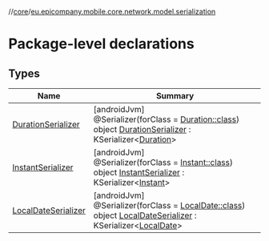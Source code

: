 //[core](../../index.md)/[eu.epicompany.mobile.core.network.model.serialization](index.md)

# Package-level declarations

## Types

| Name | Summary |
|---|---|
| [DurationSerializer](-duration-serializer/index.md) | [androidJvm]<br>@Serializer(forClass = [Duration::class](https://developer.android.com/reference/kotlin/java/time/Duration.html))<br>object [DurationSerializer](-duration-serializer/index.md) : KSerializer&lt;[Duration](https://developer.android.com/reference/kotlin/java/time/Duration.html)&gt; |
| [InstantSerializer](-instant-serializer/index.md) | [androidJvm]<br>@Serializer(forClass = [Instant::class](https://developer.android.com/reference/kotlin/java/time/Instant.html))<br>object [InstantSerializer](-instant-serializer/index.md) : KSerializer&lt;[Instant](https://developer.android.com/reference/kotlin/java/time/Instant.html)&gt; |
| [LocalDateSerializer](-local-date-serializer/index.md) | [androidJvm]<br>@Serializer(forClass = [LocalDate::class](https://developer.android.com/reference/kotlin/java/time/LocalDate.html))<br>object [LocalDateSerializer](-local-date-serializer/index.md) : KSerializer&lt;[LocalDate](https://developer.android.com/reference/kotlin/java/time/LocalDate.html)&gt; |
